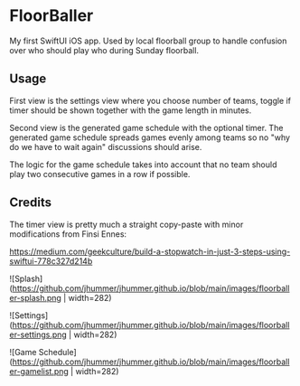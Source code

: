 #  FloorBaller

My first SwiftUI iOS app. Used by local floorball group to handle confusion over who should play who during Sunday floorball.


## Usage

First view is the settings view where you choose number of teams, toggle if timer should be shown together with the game length in minutes.

Second view is the generated game schedule with the optional timer. The generated game schedule spreads games evenly among teams so no "why do we have to wait again" discussions should arise.
  
The logic for the game schedule takes into account that no team should play two consecutive games in a row if possible.  

## Credits

The timer view is pretty much a straight copy-paste with minor modifications from Finsi Ennes:

https://medium.com/geekculture/build-a-stopwatch-in-just-3-steps-using-swiftui-778c327d214b


![Splash](https://github.com/jhummer/jhummer.github.io/blob/main/images/floorballer-splash.png | width=282)

![Settings](https://github.com/jhummer/jhummer.github.io/blob/main/images/floorballer-settings.png | width=282)

![Game Schedule](https://github.com/jhummer/jhummer.github.io/blob/main/images/floorballer-gamelist.png | width=282)
